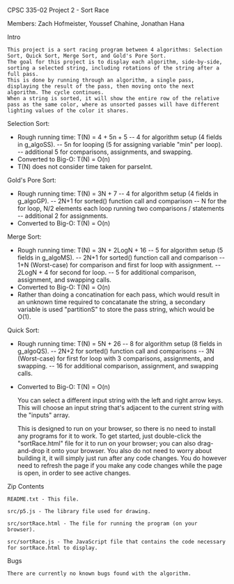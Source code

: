 CPSC 335-02 Project 2 - Sort Race

Members: Zach Hofmeister, Youssef Chahine, Jonathan Hana

Intro

	This project is a sort racing program between 4 algorithms: Selection Sort, Quick Sort, Merge Sort, and Gold's Pore Sort.
	The goal for this project is to display each algorithm, side-by-side, sorting a selected string, including rotations of the string after a full pass.
	This is done by running through an algorithm, a single pass, displaying the result of the pass, then moving onto the next algorithm. The cycle continues.
	When a string is sorted, it will show the entire row of the relative pass as the same color, where as unsorted passes will have different lighting values of the color it shares.
	
Selection Sort:
- Rough running time: T(N) = 4 + 5n + 5
-- 4 for algorithm setup (4 fields in g_algoSS).
-- 5n for looping (5 for assigning variable "min" per loop).
-- additional 5 for comparisons, assignments, and swapping.
- Converted to Big-O: T(N) = O(n)
- T(N) does not consider time taken for parseInt.

Gold's Pore Sort:
- Rough running time: T(N) = 3N + 7
-- 4 for algorithm setup (4 fields in g_algoGP).
-- 2N+1 for sorted() function call and comparison
-- N for the for loop, N/2 elements each loop running two comparisons / statements
-- additional 2 for assignments.
- Converted to Big-O: T(N) = O(n)

Merge Sort:
- Rough running time: T(N) = 3N + 2LogN + 16
-- 5 for algorithm setup (5 fields in g_algoMS).
-- 2N+1 for sorted() function call and comparison
-- 1+N (Worst-case) for comparison and first for loop with assignment.
-- 2LogN + 4 for second for loop.
-- 5 for additional comparison, assignment, and swapping calls.
- Converted to Big-O: T(N) = O(n)
- Rather than doing a concatination for each pass, which would result in an unknown time required to concatanate the string, a secondary variable is used "partitionS" to store the pass string, which would be O(1).

Quick Sort:
- Rough running time: T(N) = 5N + 26
-- 8 for algorithm setup (8 fields in g_algoQS).
-- 2N+2 for sorted() function call and comparisons
-- 3N (Worst-case) for first for loop with 3 comparisons, assignments, and swapping.
-- 16 for additional comparison, assignment, and swapping calls.
- Converted to Big-O: T(N) = O(n)
	
	
	You can select a different input string with the left and right arrow keys. This will choose an input string that's adjacent to the current string with the "inputs" array.
	
	This is designed to run on your browser, so there is no need to install any programs for it to work.
	To get started, just double-click the "sortRace.html" file for it to run on your browser; you can also drag-and-drop it onto your browser.
	You also do not need to worry about building it, it will simply just run after any code changes.
	You do however need to refresh the page if you make any code changes while the page is open, in order to see active changes.

Zip Contents

	README.txt - This file.
	
	src/p5.js - The library file used for drawing.
	
	src/sortRace.html - The file for running the program (on your browser).
	
	src/sortRace.js - The JavaScript file that contains the code necessary for sortRace.html to display.
	
Bugs

	There are currently no known bugs found with the algorithm.

